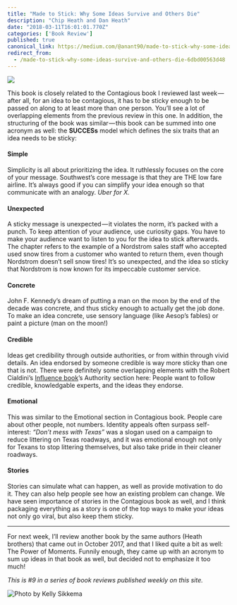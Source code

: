 ```yaml
---
title: "Made to Stick: Why Some Ideas Survive and Others Die"
description: "Chip Heath and Dan Heath"
date: "2018-03-11T16:01:01.770Z"
categories: ['Book Review']
published: true
canonical_link: https://medium.com/@anant90/made-to-stick-why-some-ideas-survive-and-others-die-6dbd00563d48
redirect_from:
  - /made-to-stick-why-some-ideas-survive-and-others-die-6dbd00563d48
---
```


![](/assets/blog/made-to-stick-why-some-ideas-survive-and-others-die/asset-1.jpeg)

This book is closely related to the Contagious book I reviewed last week — after all, for an idea to be contagious, it has to be sticky enough to be passed on along to at least more than one person. You’ll see a lot of overlapping elements from the previous review in this one. In addition, the structuring of the book was similar — this book can be summed into one acronym as well: the **SUCCESs** model which defines the six traits that an idea needs to be sticky:

#### Simple

Simplicity is all about prioritizing the idea. It ruthlessly focuses on the core of your message. Southwest’s core message is that they are THE low fare airline. It’s always good if you can simplify your idea enough so that communicate with an analogy. _Uber for X._

#### Unexpected

A sticky message is unexpected — it violates the norm, it’s packed with a punch. To keep attention of your audience, use curiosity gaps. You have to make your audience want to listen to you for the idea to stick afterwards. The chapter refers to the example of a Nordstrom sales staff who accepted used snow tires from a customer who wanted to return them, even though Nordstrom doesn’t sell snow tires! It’s so unexpected, and the idea so sticky that Nordstrom is now known for its impeccable customer service.

#### Concrete

John F. Kennedy’s dream of putting a man on the moon by the end of the decade was concrete, and thus sticky enough to actually get the job done. To make an idea concrete, use sensory language (like Aesop’s fables) or paint a picture (man on the moon!)

#### Credible

Ideas get credibility through outside authorities, or from within through vivid details. An idea endorsed by someone credible is way more sticky than one that is not. There were definitely some overlapping elements with the Robert Cialdini’s [Influence book](https://anantjain.dev/influence-the-psychology-of-persuasion-4805ae32300f)’s Authority section here: People want to follow credible, knowledgable experts, and the ideas they endorse.

#### Emotional

This was similar to the Emotional section in Contagious book. People care about other people, not numbers. Identity appeals often surpass self-interest: _“Don’t mess with Texas”_ was a slogan used on a campaign to reduce littering on Texas roadways, and it was emotional enough not only for Texans to stop littering themselves, but also take pride in their cleaner roadways.

#### Stories

Stories can simulate what can happen, as well as provide motivation to do it. They can also help people see how an existing problem can change. We have seen importance of stories in the Contagious book as well, and I think packaging everything as a story is one of the top ways to make your ideas not only go viral, but also keep them sticky.

---

For next week, I’ll review another book by the same authors (Heath brothers) that came out in October 2017, and that I liked quite a bit as well: The Power of Moments. Funnily enough, they came up with an acronym to sum up ideas in that book as well, but decided not to emphasize it too much!

_This is #9 in a series of book reviews published weekly on this site._

![Photo by [Kelly Sikkema](https://unsplash.com/@kellysikkema)](/assets/blog/made-to-stick-why-some-ideas-survive-and-others-die/asset-2.png)
